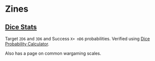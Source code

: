 # Zines

## [Dice Stats](DiceStatsZine.html)

Target `2D6` and `3D6` and Success `X+ nD6` probabilities.
Verified using [Dice Probability Calculator](https://www.omnicalculator.com/statistics/dice).

Also has a page on common wargaming scales.
